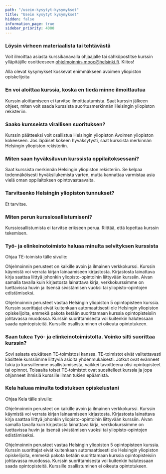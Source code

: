```yaml
---
path: "/usein-kysytyt-kysymykset"
title: "Usein kysytyt kysymykset"
hidden: false
information_page: true
sidebar_priority: 4000
---
```


<table-of-contents></table-of-contents>

### Löysin virheen materiaalista tai tehtävästä

Voit ilmoittaa asiasta kurssikanavalla ohjaajalle tai sähköpostitse kurssin ylläpitäjille osoitteeseen ohjelmoinnin-mooc@helsinki.fi. Kiitos!

<notice>Alla olevat kysymykset koskevat enimmäkseen avoimen yliopiston opiskelijoita</notice>

### En voi aloittaa kurssia, koska en tiedä minne ilmoittautua

Kurssin aloittamiseen ei tarvitse ilmoittautumista. Saat kurssin jälkeen ohjeet, miten voit saada kurssista suoritusmerkinnän Helsingin yliopiston rekisteriin.

### Saako kursseista virallisen suorituksen?

Kurssin päätteeksi voit osallistua Helsingin yliopiston Avoimen yliopiston kokeeseen. Jos läpäiset kokeen hyväksytysti, saat kurssista merkinnän Helsingin yliopiston rekisteriin.

### Miten saan hyväksiluvun kurssista oppilaitoksessani?

Saat kurssista merkinnän Helsingin yliopiston rekisteriin. Se kelpaa todennäköisesti hyväksilukemista varten, mutta kannattaa varmistaa asia vielä oman oppilaitoksen opintovastaavalta.

### Tarvitsenko Helsingin yliopiston tunnukset?

Et tarvitse.

### Miten perun kurssiosallistumiseni?

Kurssiosallistumista ei tarvitse erikseen perua. Riittää, että lopettaa kurssin tekemisen.

### Työ- ja elinkeinotoimisto haluaa minulta selvityksen kurssista

Ohjaa TE-toimisto tälle sivulle:

Ohjelmoinnin perusteet on kaikille avoin ja ilmainen verkkokurssi. Kurssin käymistä voi verrata kirjan lainaamiseen kirjastosta. Kirjastosta lainattava kirja saattaa liittyä johonkin yliopisto-opintoihin liittyvään kurssiin. Aivan samalla tavalla kuin kirjastosta lainattava kirja, verkkokurssimme on luettavissa huvin ja itsensä sivistämisen vuoksi tai yliopisto-opintojen edistämiseksi.

Ohjelmoinnin perusteet vastaa Helsingin yliopiston 5 opintopisteen kurssia. Kurssin suorittajat eivät kuitenkaan automaattisesti ole Helsingin yliopiston opiskelijoita, emmekä pakota ketään suorittamaan kurssia opintopisteisiin johtavassa muodossa. Kurssin suorittamisesta voi kuitenkin halutessaan saada opintopisteitä. Kurssille osallistuminen ei oikeuta opintotukeen.

### Saan tukea Työ- ja elinkeinotoimistolta. Voinko silti suorittaa kurssin?

Sovi asiasta etukäteen TE-toimistosi kanssa. TE-toimistot eivät valitettavasti käsittele kurssiimme liittyviä asioita yhdenmukaisesti. Jotkut ovat evänneet tukia jo kurssillemme osallistumisesta, vaikkei tavoitteena olisi opintopisteet tai opinnot. Toisaalta toiset TE-toimistot ovat suositelleet kurssia ja jopa ohjanneet ihmisiä kurssille ilman tukien epäämistä.

### Kela haluaa minulta todistuksen opiskelustani

Ohjaa Kela tälle sivulle:

Ohjelmoinnin perusteet on kaikille avoin ja ilmainen verkkokurssi. Kurssin käymistä voi verrata kirjan lainaamiseen kirjastosta. Kirjastosta lainattava kirja saattaa liittyä johonkin yliopisto-opintoihin liittyvään kurssiin. Aivan samalla tavalla kuin kirjastosta lainattava kirja, verkkokurssimme on luettavissa huvin ja itsensä sivistämisen vuoksi tai yliopisto-opintojen edistämiseksi.

Ohjelmoinnin perusteet vastaa Helsingin yliopiston 5 opintopisteen kurssia. Kurssin suorittajat eivät kuitenkaan automaattisesti ole Helsingin yliopiston opiskelijoita, emmekä pakota ketään suorittamaan kurssia opintopisteisiin johtavassa muodossa. Kurssin suorittamisesta voi kuitenkin halutessaan saada opintopisteitä. Kurssille osallistuminen ei oikeuta opintotukeen.
